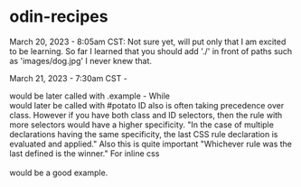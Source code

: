 # odin-recipes
March 20, 2023 - 8:05am CST:
Not sure yet, will put only that I am excited to be learning. So far I learned that you should add './' in front of paths such as 'images/dog.jpg' I never knew that.

March 21, 2023 - 7:30am CST - <div class = "example"> would be later called with 
.example - While <div id = "potato"> would later be called with #potato
ID also is often taking precedence over class. However if you have both class and ID selectors, then the rule with more selectors would have a higher specificity. "In the case of multiple declarations having the same specificity, the last CSS rule declaration is evaluated and applied." Also this is quite important "Whichever rule was the last defined is the winner." 
For inline css <div style = "color: white;">...</div> would be a good example.
